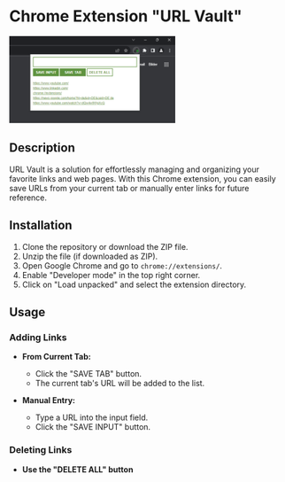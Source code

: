 # Chrome Extension "URL Vault"

<img src="Screenshot.png" alt="Project Image" width="300"/>

## Description

URL Vault is a solution for effortlessly managing and organizing your favorite links and web pages. With this Chrome extension, you can easily save URLs from your current tab or manually enter links for future reference.

## Installation

1. Clone the repository or download the ZIP file.
2. Unzip the file (if downloaded as ZIP).
3. Open Google Chrome and go to `chrome://extensions/`.
4. Enable "Developer mode" in the top right corner.
5. Click on "Load unpacked" and select the extension directory.

## Usage

### Adding Links

- **From Current Tab:**
  - Click the "SAVE TAB" button.
  - The current tab's URL will be added to the list.

- **Manual Entry:**
  - Type a URL into the input field.
  - Click the "SAVE INPUT" button.

### Deleting Links

- **Use the "DELETE ALL" button**


